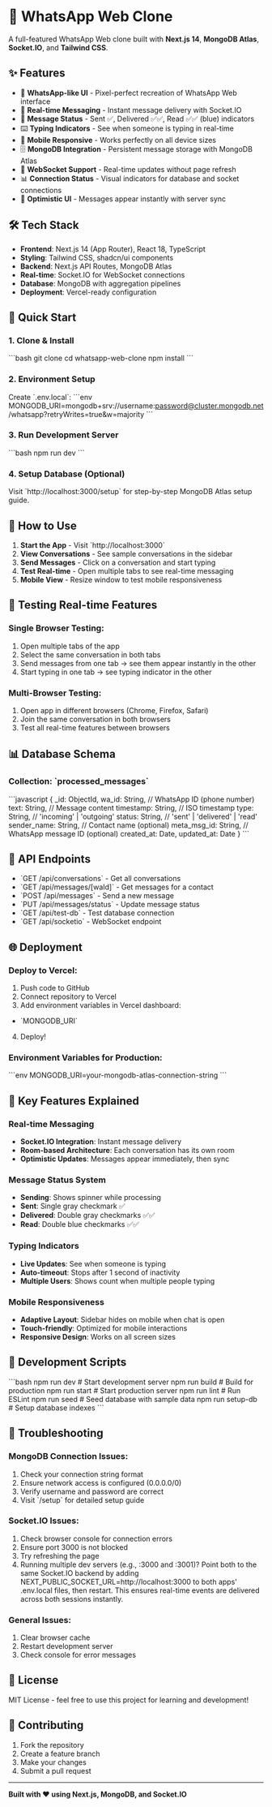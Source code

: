 # 🚀 WhatsApp Web Clone

A full-featured WhatsApp Web clone built with **Next.js 14**, **MongoDB Atlas**, **Socket.IO**, and **Tailwind CSS**.

## ✨ Features

- 📱 **WhatsApp-like UI** - Pixel-perfect recreation of WhatsApp Web interface
- 💬 **Real-time Messaging** - Instant message delivery with Socket.IO
- 🔄 **Message Status** - Sent ✅, Delivered ✅✅, Read ✅✅ (blue) indicators
- ⌨️ **Typing Indicators** - See when someone is typing in real-time
- 📱 **Mobile Responsive** - Works perfectly on all device sizes
- 🗄️ **MongoDB Integration** - Persistent message storage with MongoDB Atlas
- 🔌 **WebSocket Support** - Real-time updates without page refresh
- 📊 **Connection Status** - Visual indicators for database and socket connections
- 🎯 **Optimistic UI** - Messages appear instantly with server sync

## 🛠️ Tech Stack

- **Frontend**: Next.js 14 (App Router), React 18, TypeScript
- **Styling**: Tailwind CSS, shadcn/ui components
- **Backend**: Next.js API Routes, MongoDB Atlas
- **Real-time**: Socket.IO for WebSocket connections
- **Database**: MongoDB with aggregation pipelines
- **Deployment**: Vercel-ready configuration

## 🚀 Quick Start

### 1. Clone & Install
\`\`\`bash
git clone <your-repo>
cd whatsapp-web-clone
npm install
\`\`\`

### 2. Environment Setup
Create \`.env.local\`:
\`\`\`env
MONGODB_URI=mongodb+srv://username:password@cluster.mongodb.net/whatsapp?retryWrites=true&w=majority
\`\`\`

### 3. Run Development Server
\`\`\`bash
npm run dev
\`\`\`

### 4. Setup Database (Optional)
Visit \`http://localhost:3000/setup\` for step-by-step MongoDB Atlas setup guide.

## 📱 How to Use

1. **Start the App** - Visit \`http://localhost:3000\`
2. **View Conversations** - See sample conversations in the sidebar
3. **Send Messages** - Click on a conversation and start typing
4. **Test Real-time** - Open multiple tabs to see real-time messaging
5. **Mobile View** - Resize window to test mobile responsiveness

## 🧪 Testing Real-time Features

### Single Browser Testing:
1. Open multiple tabs of the app
2. Select the same conversation in both tabs
3. Send messages from one tab → see them appear instantly in the other
4. Start typing in one tab → see typing indicator in the other

### Multi-Browser Testing:
1. Open app in different browsers (Chrome, Firefox, Safari)
2. Join the same conversation in both browsers
3. Test all real-time features between browsers

## 📊 Database Schema

### Collection: \`processed_messages\`
\`\`\`javascript
{
_id: ObjectId,
wa_id: String,           // WhatsApp ID (phone number)
text: String,            // Message content
timestamp: String,       // ISO timestamp
type: String,            // 'incoming' | 'outgoing'
status: String,          // 'sent' | 'delivered' | 'read'
sender_name: String,     // Contact name (optional)
meta_msg_id: String,     // WhatsApp message ID (optional)
created_at: Date,
updated_at: Date
}
\`\`\`

## 🔌 API Endpoints

- \`GET /api/conversations\` - Get all conversations
- \`GET /api/messages/[waId]\` - Get messages for a contact
- \`POST /api/messages\` - Send a new message
- \`PUT /api/messages/status\` - Update message status
- \`GET /api/test-db\` - Test database connection
- \`GET /api/socketio\` - WebSocket endpoint

## 🌐 Deployment

### Deploy to Vercel:
1. Push code to GitHub
2. Connect repository to Vercel
3. Add environment variables in Vercel dashboard:
 - \`MONGODB_URI\`
4. Deploy!

### Environment Variables for Production:
\`\`\`env
MONGODB_URI=your-mongodb-atlas-connection-string
\`\`\`

## 🎯 Key Features Explained

### Real-time Messaging
- **Socket.IO Integration**: Instant message delivery
- **Room-based Architecture**: Each conversation has its own room
- **Optimistic Updates**: Messages appear immediately, then sync

### Message Status System
- **Sending**: Shows spinner while processing
- **Sent**: Single gray checkmark ✅
- **Delivered**: Double gray checkmarks ✅✅
- **Read**: Double blue checkmarks ✅✅

### Typing Indicators
- **Live Updates**: See when someone is typing
- **Auto-timeout**: Stops after 1 second of inactivity
- **Multiple Users**: Shows count when multiple people typing

### Mobile Responsiveness
- **Adaptive Layout**: Sidebar hides on mobile when chat is open
- **Touch-friendly**: Optimized for mobile interactions
- **Responsive Design**: Works on all screen sizes

## 🔧 Development Scripts

\`\`\`bash
npm run dev          # Start development server
npm run build        # Build for production
npm run start        # Start production server
npm run lint         # Run ESLint
npm run seed         # Seed database with sample data
npm run setup-db     # Setup database indexes
\`\`\`

## 🐛 Troubleshooting

### MongoDB Connection Issues:
1. Check your connection string format
2. Ensure network access is configured (0.0.0.0/0)
3. Verify username and password are correct
4. Visit \`/setup\` for detailed setup guide

### Socket.IO Issues:
1. Check browser console for connection errors
2. Ensure port 3000 is not blocked
3. Try refreshing the page
4. Running multiple dev servers (e.g., :3000 and :3001)? Point both to the same Socket.IO backend by adding NEXT_PUBLIC_SOCKET_URL=http://localhost:3000 to both apps' .env.local files, then restart. This ensures real-time events are delivered across both sessions instantly.

### General Issues:
1. Clear browser cache
2. Restart development server
3. Check console for error messages

## 📝 License

MIT License - feel free to use this project for learning and development!

## 🤝 Contributing

1. Fork the repository
2. Create a feature branch
3. Make your changes
4. Submit a pull request

---

**Built with ❤️ using Next.js, MongoDB, and Socket.IO**
